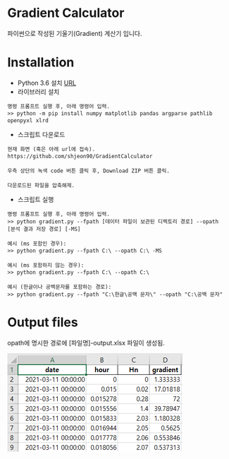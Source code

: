 Gradient Calculator
==
파이썬으로 작성된 기울기(Gradient) 계산기 입니다.

Installation
==
* Python 3.6 설치 [URL](https://www.python.org/downloads/release/python-368/)
* 라이브러리 설치
```
명령 프롬프트 실행 후, 아래 명령어 입력.
>> python -m pip install numpy matplotlib pandas argparse pathlib openpyxl xlrd
```
* 스크립트 다운로드
```
현재 화면 (혹은 아래 url에 접속).
https://github.com/shjeon90/GradientCalculator

우측 상단의 녹색 code 버튼 클릭 후, Download ZIP 버튼 클릭.

다운로드된 파일을 압축해제.
```
* 스크립트 실행
```
명령 프롬프트 실행 후, 아래 명령어 입력.
>> python gradient.py --fpath [데이터 파일이 보관된 디렉토리 경로] --opath [분석 결과 저장 경로] [-MS]

예시 (ms 포함인 경우):
>> python gradient.py --fpath C:\ --opath C:\ -MS

예시 (ms 포함하지 않는 경우):
>> python gradient.py --fpath C:\ --opath C:\ 

예시 (한글이나 공백문자를 포함하는 경로):
>> python gradient.py --fpath "C:\한글\공백 문자\" --opath "C:\공백 문자"
```

Output files
==
opath에 명시한 경로에 [파일명]-output.xlsx 파일이 생성됨.

![fig1](./figure/fig1.PNG)